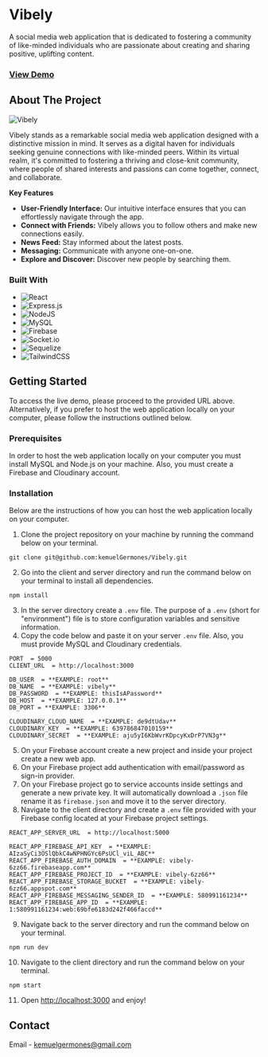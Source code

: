 # Vibely

A social media web application that is dedicated to fostering a community of like-minded individuals who are passionate about creating and sharing positive, uplifting content.

### [View Demo](https://trackero-client.vercel.app/)

## About The Project

![Vibely](https://res.cloudinary.com/de9dxfdav/image/upload/v1699328622/Project%20Promotion/Screenshot_from_2023-11-07_11-39-09_dnkdkk.png)

Vibely stands as a remarkable social media web application designed with a distinctive mission in mind. It serves as a digital haven for individuals seeking genuine connections with like-minded peers. Within its virtual realm, it's committed to fostering a thriving and close-knit community, where people of shared interests and passions can come together, connect, and collaborate.

**Key Features**

- **User-Friendly Interface:** Our intuitive interface ensures that you can effortlessly navigate through the app.
- **Connect with Friends:** Vibely allows you to follow others and make new connections easily.
- **News Feed:** Stay informed about the latest posts.
- **Messaging:** Communicate with anyone one-on-one.
- **Explore and Discover:** Discover new people by searching them.

### Built With

- ![React](https://img.shields.io/badge/react-%2320232a.svg?style=for-the-badge&logo=react&logoColor=%2361DAFB)
- ![Express.js](https://img.shields.io/badge/express.js-%23404d59.svg?style=for-the-badge&logo=express&logoColor=%2361DAFB)
- ![NodeJS](https://img.shields.io/badge/node.js-6DA55F?style=for-the-badge&logo=node.js&logoColor=white)
- ![MySQL](https://img.shields.io/badge/mysql-%2300f.svg?style=for-the-badge&logo=mysql&logoColor=white)
- ![Firebase](https://img.shields.io/badge/firebase-%23039BE5.svg?style=for-the-badge&logo=firebase)
- ![Socket.io](https://img.shields.io/badge/Socket.io-black?style=for-the-badge&logo=socket.io&badgeColor=010101)
- ![Sequelize](https://img.shields.io/badge/Sequelize-52B0E7?style=for-the-badge&logo=Sequelize&logoColor=white)
- ![TailwindCSS](https://img.shields.io/badge/tailwindcss-%2338B2AC.svg?style=for-the-badge&logo=tailwind-css&logoColor=white)

## Getting Started

To access the live demo, please proceed to the provided URL above. Alternatively, if you prefer to host the web application locally on your computer, please follow the instructions outlined below.

### Prerequisites

In order to host the web application locally on your computer you must install MySQL and Node.js on your machine. Also, you must create a Firebase and Cloudinary account.

### Installation

Below are the instructions of how you can host the web application locally on your computer.

1. Clone the project repository on your machine by running the command below on your terminal.

```
git clone git@github.com:kemuelGermones/Vibely.git
```

2.  Go into the client and server directory and run the command below on your terminal to install all dependencies.

```
npm install
```

3.  In the server directory create a `.env` file. The purpose of a `.env` (short for "environment") file is to store configuration variables and sensitive information.
4.  Copy the code below and paste it on your server `.env` file. Also, you must provide MySQL and Cloudinary credentials.

```
PORT  = 5000
CLIENT_URL  = http://localhost:3000

DB_USER  = **EXAMPLE: root**
DB_NAME  = **EXAMPLE: vibely**
DB_PASSWORD  = **EXAMPLE: thisIsAPassword**
DB_HOST  = **EXAMPLE: 127.0.0.1**
DB_PORT = **EXAMPLE: 3306**

CLOUDINARY_CLOUD_NAME  = **EXAMPLE: de9dtUdav**
CLOUDINARY_KEY  = **EXAMPLE: 639786847010159**
CLOUDINARY_SECRET  = **EXAMPLE: aju5yI6KbWvrKDpcyKxDrP7VN3g**
```

5. On your Firebase account create a new project and inside your project create a new web app.
6. On your Firebase project add authentication with email/password as sign-in provider.
7. On your Firebase project go to service accounts inside settings and generate a new private key. It will automatically download a `.json` file rename it as `firebase.json` and move it to the server directory.
8. Navigate to the client directory and create a `.env` file provided with your Firebase config located at your Firebase project settings.

```
REACT_APP_SERVER_URL  = http://localhost:5000

REACT_APP_FIREBASE_API_KEY  = **EXAMPLE: AIzaSyCi3OSlQbkC4wNPHNGYc6PsUCl_viL_ABC**
REACT_APP_FIREBASE_AUTH_DOMAIN  = **EXAMPLE: vibely-6zz66.firebaseapp.com**
REACT_APP_FIREBASE_PROJECT_ID  = **EXAMPLE: vibely-6zz66**
REACT_APP_FIREBASE_STORAGE_BUCKET  = **EXAMPLE: vibely-6zz66.appspot.com**
REACT_APP_FIREBASE_MESSAGING_SENDER_ID  = **EXAMPLE: 580991161234**
REACT_APP_FIREBASE_APP_ID  = **EXAMPLE: 1:580991161234:web:69bfe6183d242f466faccd**
```

9. Navigate back to the server directory and run the command below on your terminal.

```
npm run dev
```

10. Navigate to the client directory and run the command below on your terminal.

```
npm start
```

11. Open [http://localhost:3000](http://localhost:3000/) and enjoy!

## Contact

Email - [kemuelgermones@gmail.com](kemuelgermones@gmail.com)
